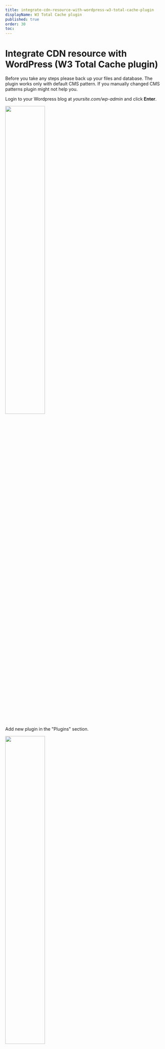 ```yaml
---
title: integrate-cdn-resource-with-wordpress-w3-total-cache-plugin
displayName: W3 Total Cache plugin
published: true
order: 30
toc:
---
```

# Integrate CDN resource with WordPress (W3 Total Cache plugin)

Before you take any steps please back up your files and database. The plugin works only with default CMS pattern. If you manually changed CMS patterns plugin might not help you.

Login to your Wordpress blog at *yoursite.com/wp-admin* and click **Enter**.  

<img src="https://support.gcore.com/hc/ru/article_attachments/115000110485/01.PNG" alt="" width="50%">  
  
Add new plugin in the "Plugins" section.  

<img src="https://support.gcore.com/hc/ru/article_attachments/115000105429/02.PNG" alt="" width="50%">  
  
Find the W3 Total Cache plugin using the search field of the Plugins section.  
<img src="https://support.gcore.com/hc/ru/article_attachments/115000105449/03.PNG" alt="">  
  
Install the W3 Total Cache plugin.  
<img src="https://support.gcore.com/hc/ru/article_attachments/115000110525/04.PNG" alt="" width="50%">  
  
Enable the installed plugin by clicking Activate Plugin. 

<img src="https://support.gcore.com/hc/ru/article_attachments/115000108509/05.PNG" alt="" width="50%">  
  
In the Performance section choose "General Settings".

<img src="https://support.gcore.com/hc/ru/article_attachments/115000108589/06.PNG" alt="" width="70%">  
  
In the "General Settings" section scroll down to the CDN section. Tick "Enable" field. In CDN Type choose Generic Mirror. Then click **Save all** settings.  

<img src="https://support.gcore.com/hc/ru/article_attachments/115000113565/07.PNG" alt="" width="70%">  
  
After having settings accepted, a warning of incorrect CDN settings will appear at the top of the General Settings section. Click Specify It Here in this warning message.

<img src="https://support.gcore.com/hc/ru/article_attachments/115000109445/10.PNG" alt="" width="70%">

Or go to the CDN section of the Performance menu. 

<img src="https://support.gcore.com/hc/ru/article_attachments/115000113585/08.PNG" alt="" width="70%">  
  
Enter your CNAME (you can find it in your Gcore <a href="https://accounts.gcore.com/reports/dashboard" target="_blank">Control panel</a>) in Replace Site's Hostname With. Then click **Save All Settings**. Ensure that <a href="https://gcore.com/docs/cdn/cdn-resource-options/general/create-and-set-a-custom-domain-for-the-content-delivery-via-cdn" target="_blank">CNAME record has been configured</a> in a proper way before using it for integration.

<img src="https://support.gcore.com/hc/ru/article_attachments/115000113625/09.PNG" alt="" width="70%">

Integration has been completed! We highly recommend you to check the HTML code of your webpage to ensure that URLs have been rewritten properly from your original ones to CNAME from the control panel.

To do that press **F12** or open Developers Tools in your browser, choose the Network tab and refresh the page. All static files should have your CNAME in URLs.